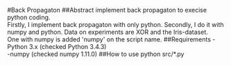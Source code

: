 #Back Propagaton
##Abstract
implement back propagaton to execise python coding.  
Firstly, I implement back propagaton with only python. Secondly, I do it with numpy and python. Data on experiments are XOR and the Iris-dataset.    
One with numpy is added 'numpy' on the script name.
##Requirements
-Python 3.x (checked Python 3.4.3)  
-numpy (checked numpy 1.11.0)
##How to use
python src/*.py
